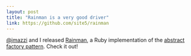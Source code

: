 ```yaml
---
layout: post
title: "Rainman is a very good driver"
link: https://github.com/site5/rainman
---
```


[@jmazzi](https://github.com/jmazzi) and I released
[Rainman](https://github.com/rainman), a Ruby implementation of the [abstract
factory pattern](http://en.wikipedia.org/wiki/Abstract_factory_pattern). Check
it out!

